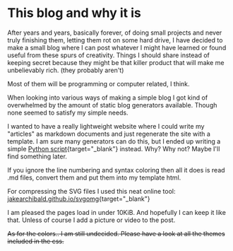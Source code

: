 # This blog and why it is

After years and years, basically forever, of doing small projects and never truly finishing them, letting them rot on some hard drive, I have decided to make a small blog where I can post whatever I might have learned or found useful from these spurs of creativity. Things I should share instead of keeping secret because they might be that killer product that will make me unbelievably rich. (they probably aren't)

Most of them will be programming or computer related, I think.

When looking into various ways of making a simple blog I got kind of overwhelmed by the amount of static blog generators available. Though none seemed to satisfy my simple needs.

I wanted to have a really lightweight website where I could write my "articles" as markdown documents and just regenerate the site with a template. I am sure many generators can do this, but I ended up writing a simple [Python script](https://github.com/photodiode/photodiode.github.io/blob/master/publish){target="_blank"} instead. Why? Why not? Maybe I'll find something later.

If you ignore the line numbering and syntax coloring then all it does is read .md files, convert them and put them into my template html.

For compressing the SVG files I used this neat online tool: [jakearchibald.github.io/svgomg](https://jakearchibald.github.io/svgomg/){target="_blank"}

I am pleased the pages load in under 10KiB. And hopefully I can keep it like that. Unless of course I add a picture or video to the post.

<del>As for the colors.. I am still undecided. Please have a look at all the themes included in the css.</del>

